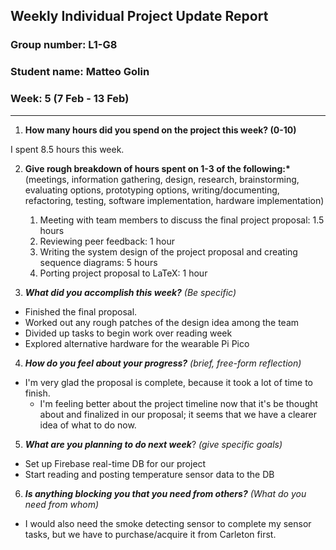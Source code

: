 ## Weekly Individual Project Update Report

### Group number: L1-G8

### Student name: Matteo Golin

### Week: 5 (7 Feb - 13 Feb)

---

1. **How many hours did you spend on the project this week? (0-10)**

I spent 8.5 hours this week.

2. **Give rough breakdown of hours spent on 1-3 of the following:\***
   (meetings, information gathering, design, research, brainstorming, evaluating options, prototyping options, writing/documenting, refactoring, testing, software implementation, hardware implementation)

   1. Meeting with team members to discuss the final project proposal: 1.5 hours
   2. Reviewing peer feedback: 1 hour
   3. Writing the system design of the project proposal and creating sequence diagrams: 5 hours
   4. Porting project proposal to LaTeX: 1 hour

3. **_What did you accomplish this week?_** _(Be specific)_

- Finished the final proposal.
- Worked out any rough patches of the design idea among the team
- Divided up tasks to begin work over reading week
- Explored alternative hardware for the wearable Pi Pico

4. **_How do you feel about your progress?_** _(brief, free-form reflection)_

- I'm very glad the proposal is complete, because it took a lot of time to finish.
  - I'm feeling better about the project timeline now that it's be thought about and finalized in our proposal; it
    seems that we have a clearer idea of what to do now.

5. **_What are you planning to do next week_**? _(give specific goals)_

- Set up Firebase real-time DB for our project
- Start reading and posting temperature sensor data to the DB

6. **_Is anything blocking you that you need from others?_** _(What do you need from whom)_

- I would also need the smoke detecting sensor to complete my sensor tasks, but we have to purchase/acquire it from
  Carleton first.
